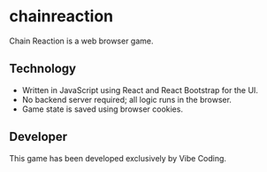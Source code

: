 # chainreaction

Chain Reaction is a web browser game.

## Technology
- Written in JavaScript using React and React Bootstrap for the UI.
- No backend server required; all logic runs in the browser.
- Game state is saved using browser cookies.

## Developer
This game has been developed exclusively by Vibe Coding.

